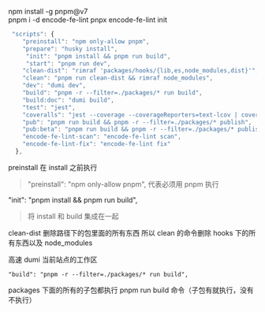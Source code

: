 npm install -g pnpm@v7  
 pnpm i -d encode-fe-lint
pnpx encode-fe-lint init

```js
 "scripts": {
    "preinstall": "npm only-allow pnpm",
    "prepare": "husky install",
     "init": "pnpm install && pnpm run build",
     "start": "pnpm run dev",
    "clean-dist": "rimraf 'packages/hooks/{lib,es,node_modules,dist}'",
    "clean": "pnpm run clean-dist && rimraf node_modules",
    "dev": "dumi dev",
    "build": "pnpm -r --filter=./packages/* run build",
    "build:doc": "dumi build",
    "test": "jest",
    "coveralls": "jest --coverage --coverageReporters=text-lcov | coveralls",
    "pub": "pnpm run build && pnpm -r --filter=./packages/* publish",
    "pub:beta": "pnpm run build && pnpm -r --filter=./packages/* publish --tag beta",
    "encode-fe-lint-scan": "encode-fe-lint scan",
    "encode-fe-lint-fix": "encode-fe-lint fix"
  },
```

preinstall 在 install 之前执行

> "preinstall": "npm only-allow pnpm", 代表必须用 pnpm 执行

"init": "pnpm install && pnpm run build",

> 将 install 和 build 集成在一起

clean-dist 删除路径下的包里面的所有东西
所以 clean 的命令删除 hooks 下的所有东西以及 node_modules

高速 dumi 当前站点的工作区

    "build": "pnpm -r --filter=./packages/* run build",

packages 下面的所有的子包都执行 pnpm run build 命令（子包有就执行，没有不执行）
